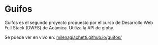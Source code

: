 # Guifos

Guifos es el segundo proyecto propuesto por el curso de Desarrollo Web Full Stack (DWFS) de Acámica. Utiliza la API de giphy.  

Se puede ver en vivo en: [milenagiachetti.github.io/guifos/](https://milenagiachetti.github.io/guifos/)
